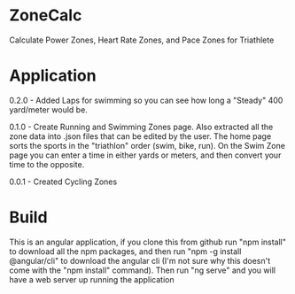 # ZoneCalc
Calculate Power Zones, Heart Rate Zones, and Pace Zones for Triathlete


# Application
0.2.0 - Added Laps for swimming so you can see how long a "Steady" 400 yard/meter would be.

0.1.0  -  Create Running and Swimming Zones page.  Also extracted all the zone data into .json files that can be edited by the user.  The home page sorts the sports in the "triathlon" order (swim, bike, run).  On the Swim Zone page you can enter a time in either yards or meters, and then convert your time to the opposite.

0.0.1  -  Created Cycling Zones


# Build
This is an angular application, if you clone this from github run "npm install" to download all the npm packages, and then run "npm -g install @angular/cli" to download the angular cli (I'm not sure why this doesn't come with the "npm install" command).  Then run "ng serve" and you will have a web server up running the application 
